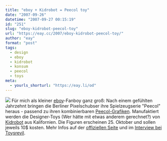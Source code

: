 ```yaml
---
title: "eboy + Kidrobot = Peecol toy"
date: "2007-09-26"
datetime: "2007-09-27 00:15:19"
id: "251"
slug: "eboy-kidrobot-peecol-toy"
url: "https://eay.cc/2007/eboy-kidrobot-peecol-toy/"
author: "eay"
format: "post"
tags:
  - design
  - eboy
  - kidrobot
  - konsum
  - peecol
  - toys
meta:
  - yourls_shorturl: "https://eay.li/od"
---
```


![](/uploads/2007/peecol.jpg) Für mich als kleiner [eboy](http://hello.eboy.com/)\-Fanboy ganz groß: Nach einem gefühlten Jahrzehnt bringen die Berliner Pixelschubser ihre Spielzeugserie "Peecol" heraus - passend zu ihren kombinierbaren [Peecol-Grafiken](http://hello.eboy.com/eboy/category/object/product-tags/peecol/). Manufaktiert werden die Designer-Toys (Wer hätte mit etwas anderem gerechnet?) von [Kidrobot](http://www.kidrobot.com/) aus Kalifornien. Die Figuren erscheinen 25. Oktober und sollen jeweils 10$ kosten. Mehr Infos auf der [offiziellen Seite](http://www.kidrobot.com/peecol/index.html) und im [Interview bei Toysrevil](http://toysrevil.blogspot.com/2007/09/of-pixels-and-peecols-interview-with.html).
